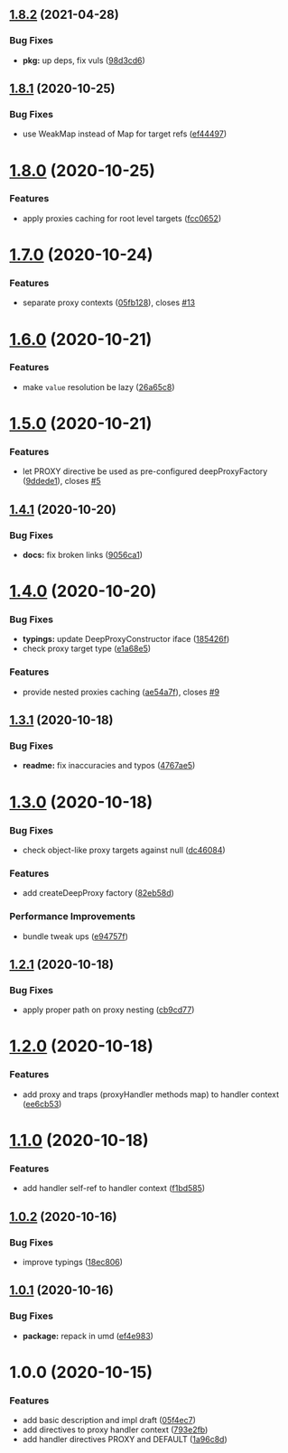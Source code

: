 ## [1.8.2](https://github.com/qiwi/deep-proxy/compare/v1.8.1...v1.8.2) (2021-04-28)


### Bug Fixes

* **pkg:** up deps, fix vuls ([98d3cd6](https://github.com/qiwi/deep-proxy/commit/98d3cd632bfc26bf9182cd148f4c4cb3d45b17de))

## [1.8.1](https://github.com/qiwi/deep-proxy/compare/v1.8.0...v1.8.1) (2020-10-25)


### Bug Fixes

* use WeakMap instead of Map for target refs ([ef44497](https://github.com/qiwi/deep-proxy/commit/ef44497d959336099a30af32f27d327b1f1c9dc6))

# [1.8.0](https://github.com/qiwi/deep-proxy/compare/v1.7.0...v1.8.0) (2020-10-25)


### Features

* apply proxies caching for root level targets ([fcc0652](https://github.com/qiwi/deep-proxy/commit/fcc0652603b534250e8eaeb73a20d89632ee57f6))

# [1.7.0](https://github.com/qiwi/deep-proxy/compare/v1.6.0...v1.7.0) (2020-10-24)


### Features

* separate proxy contexts ([05fb128](https://github.com/qiwi/deep-proxy/commit/05fb1285992815a8fd1ba15ce5eddb945c58c1f8)), closes [#13](https://github.com/qiwi/deep-proxy/issues/13)

# [1.6.0](https://github.com/qiwi/deep-proxy/compare/v1.5.0...v1.6.0) (2020-10-21)


### Features

* make `value` resolution be lazy ([26a65c8](https://github.com/qiwi/deep-proxy/commit/26a65c8e5bbefcc7cae28191c552576374bdc224))

# [1.5.0](https://github.com/qiwi/deep-proxy/compare/v1.4.1...v1.5.0) (2020-10-21)


### Features

* let PROXY directive be used as pre-configured deepProxyFactory ([9ddede1](https://github.com/qiwi/deep-proxy/commit/9ddede1b9f7392ae8674abc295dce65b253f5fb0)), closes [#5](https://github.com/qiwi/deep-proxy/issues/5)

## [1.4.1](https://github.com/qiwi/deep-proxy/compare/v1.4.0...v1.4.1) (2020-10-20)


### Bug Fixes

* **docs:** fix broken links ([9056ca1](https://github.com/qiwi/deep-proxy/commit/9056ca1ba2a6379bb62d47914ab8b3f64a74df0e))

# [1.4.0](https://github.com/qiwi/deep-proxy/compare/v1.3.1...v1.4.0) (2020-10-20)


### Bug Fixes

* **typings:** update DeepProxyConstructor iface ([185426f](https://github.com/qiwi/deep-proxy/commit/185426fbca994ea5ce5d9dec4163bbb0e746ae6e))
* check proxy target type ([e1a68e5](https://github.com/qiwi/deep-proxy/commit/e1a68e5ca915e0d2aab33aab73be694dab84d262))


### Features

* provide nested proxies caching ([ae54a7f](https://github.com/qiwi/deep-proxy/commit/ae54a7f89a1fbc20f8c17737bc0c94598fb985d6)), closes [#9](https://github.com/qiwi/deep-proxy/issues/9)

## [1.3.1](https://github.com/qiwi/deep-proxy/compare/v1.3.0...v1.3.1) (2020-10-18)


### Bug Fixes

* **readme:** fix inaccuracies and typos ([4767ae5](https://github.com/qiwi/deep-proxy/commit/4767ae5292566ed47b3a98471521b3e7083ccddd))

# [1.3.0](https://github.com/qiwi/deep-proxy/compare/v1.2.1...v1.3.0) (2020-10-18)


### Bug Fixes

* check object-like proxy targets against null ([dc46084](https://github.com/qiwi/deep-proxy/commit/dc46084ee7e545762e09b6abe37a129367738ee1))


### Features

* add createDeepProxy factory ([82eb58d](https://github.com/qiwi/deep-proxy/commit/82eb58d23909232418ba67e3891763852e64d507))


### Performance Improvements

* bundle tweak ups ([e94757f](https://github.com/qiwi/deep-proxy/commit/e94757f282947617c9ce84a66903dcd4ad6de6b8))

## [1.2.1](https://github.com/qiwi/deep-proxy/compare/v1.2.0...v1.2.1) (2020-10-18)


### Bug Fixes

* apply proper path on proxy nesting ([cb9cd77](https://github.com/qiwi/deep-proxy/commit/cb9cd774b57a079a38313c5eee577873ab47243e))

# [1.2.0](https://github.com/qiwi/deep-proxy/compare/v1.1.0...v1.2.0) (2020-10-18)


### Features

* add proxy and traps (proxyHandler methods map) to handler context ([ee6cb53](https://github.com/qiwi/deep-proxy/commit/ee6cb534bc6de7b0af14c8ab67eb42b20a40f100))

# [1.1.0](https://github.com/qiwi/deep-proxy/compare/v1.0.2...v1.1.0) (2020-10-18)


### Features

* add handler self-ref to handler context ([f1bd585](https://github.com/qiwi/deep-proxy/commit/f1bd58510bd0273a4fee3c0d17ee3d3887fa5afd))

## [1.0.2](https://github.com/qiwi/deep-proxy/compare/v1.0.1...v1.0.2) (2020-10-16)


### Bug Fixes

* improve typings ([18ec806](https://github.com/qiwi/deep-proxy/commit/18ec80690ba571e0ee8cf0452384d22b99d932f5))

## [1.0.1](https://github.com/qiwi/deep-proxy/compare/v1.0.0...v1.0.1) (2020-10-16)


### Bug Fixes

* **package:** repack in umd ([ef4e983](https://github.com/qiwi/deep-proxy/commit/ef4e9830a13a6d162293915ad47e8b6b483e96a5))

# 1.0.0 (2020-10-15)


### Features

* add basic description and impl draft ([05f4ec7](https://github.com/qiwi/deep-proxy/commit/05f4ec73f13da23866fab4f44173057f12a36496))
* add directives to proxy handler context ([793e2fb](https://github.com/qiwi/deep-proxy/commit/793e2fbc9085f0c1f615e23634cbc448e2a8900e))
* add handler directives PROXY and DEFAULT ([1a96c8d](https://github.com/qiwi/deep-proxy/commit/1a96c8d0050413c3830eea98d1bf567dcf75aec3))
